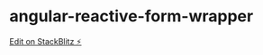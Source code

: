 # angular-reactive-form-wrapper

[Edit on StackBlitz ⚡️](https://stackblitz.com/edit/user-registration-with-fgd-s6dqg3)